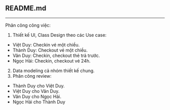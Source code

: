 ## README.md
---
Phân công công việc:
1. Thiết kế UI, Class Design theo các Use case:
- Việt Duy: Checkin vé một chiều.
- Thành Duy: Checkout vé một chiều.
- Văn Duy: Checkin, checkout thẻ trả trước.
- Ngọc Hải: Checkin, checkout vé 24h.
2. Data modeling cả nhóm thiết kế chung.
3. Phân công review:
- Thành Duy cho Việt Duy.
- Việt Duy cho Văn Duy.
- Văn Duy cho Ngọc Hải.
- Ngọc Hải cho Thành Duy
